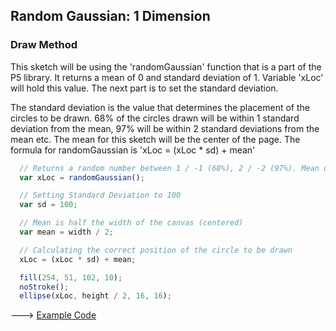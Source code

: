 ## Random Gaussian: 1 Dimension

### Draw Method
This sketch will be using the 'randomGaussian' function that is a part of the P5 library. It returns a mean of 0 and standard deviation of 1. Variable 'xLoc' will hold this value. The next part is to set the standard deviation.

The standard deviation is the value that determines the placement of the circles to be drawn. 68% of the circles drawn will be within 1 standard deviation from the mean, 97% will be within 2 standard deviations from the mean etc. The mean for this sketch will be the center of the page. The formula for randomGaussian is 'xLoc = (xLoc * sd) + mean'

```js
  // Returns a random number between 1 / -1 (68%), 2 / -2 (97%). Mean of 0 and Standard Deviation of 1
  var xLoc = randomGaussian();

  // Setting Standard Deviation to 100
  var sd = 100;

  // Mean is half the width of the canvas (centered)
  var mean = width / 2;

  // Calculating the correct position of the circle to be drawn
  xLoc = (xLoc * sd) + mean;

  fill(254, 51, 102, 10);
  noStroke();
  ellipse(xLoc, height / 2, 16, 16);
```

---> [Example Code](https://cilliantighe.github.io/Interactive_Graphics_P5/01_randomness/06_Random_Gaussian_1_Dimension/)
